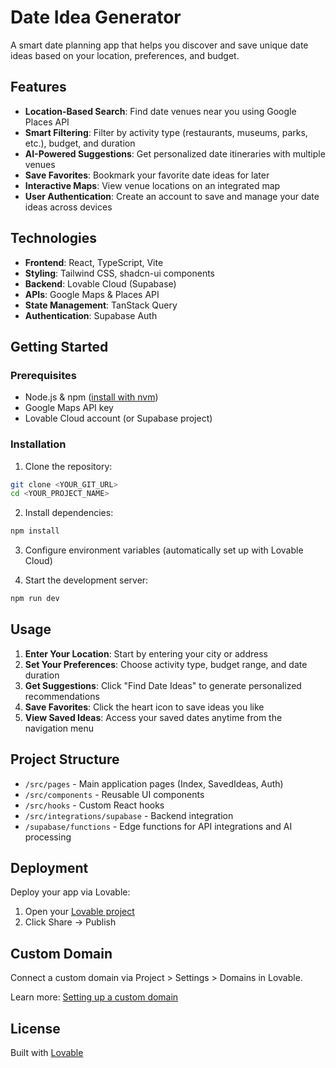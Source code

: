 # Date Idea Generator

A smart date planning app that helps you discover and save unique date ideas based on your location, preferences, and budget.

## Features

- **Location-Based Search**: Find date venues near you using Google Places API
- **Smart Filtering**: Filter by activity type (restaurants, museums, parks, etc.), budget, and duration
- **AI-Powered Suggestions**: Get personalized date itineraries with multiple venues
- **Save Favorites**: Bookmark your favorite date ideas for later
- **Interactive Maps**: View venue locations on an integrated map
- **User Authentication**: Create an account to save and manage your date ideas across devices

## Technologies

- **Frontend**: React, TypeScript, Vite
- **Styling**: Tailwind CSS, shadcn-ui components
- **Backend**: Lovable Cloud (Supabase)
- **APIs**: Google Maps & Places API
- **State Management**: TanStack Query
- **Authentication**: Supabase Auth

## Getting Started

### Prerequisites

- Node.js & npm ([install with nvm](https://github.com/nvm-sh/nvm#installing-and-updating))
- Google Maps API key
- Lovable Cloud account (or Supabase project)

### Installation

1. Clone the repository:
```sh
git clone <YOUR_GIT_URL>
cd <YOUR_PROJECT_NAME>
```

2. Install dependencies:
```sh
npm install
```

3. Configure environment variables (automatically set up with Lovable Cloud)

4. Start the development server:
```sh
npm run dev
```

## Usage

1. **Enter Your Location**: Start by entering your city or address
2. **Set Your Preferences**: Choose activity type, budget range, and date duration
3. **Get Suggestions**: Click "Find Date Ideas" to generate personalized recommendations
4. **Save Favorites**: Click the heart icon to save ideas you like
5. **View Saved Ideas**: Access your saved dates anytime from the navigation menu

## Project Structure

- `/src/pages` - Main application pages (Index, SavedIdeas, Auth)
- `/src/components` - Reusable UI components
- `/src/hooks` - Custom React hooks
- `/src/integrations/supabase` - Backend integration
- `/supabase/functions` - Edge functions for API integrations and AI processing

## Deployment

Deploy your app via Lovable:
1. Open your [Lovable project](https://lovable.dev/projects/4204fc7f-f64a-44f3-a3df-fd0e553382da)
2. Click Share → Publish

## Custom Domain

Connect a custom domain via Project > Settings > Domains in Lovable.

Learn more: [Setting up a custom domain](https://docs.lovable.dev/features/custom-domain)

## License

Built with [Lovable](https://lovable.dev)

